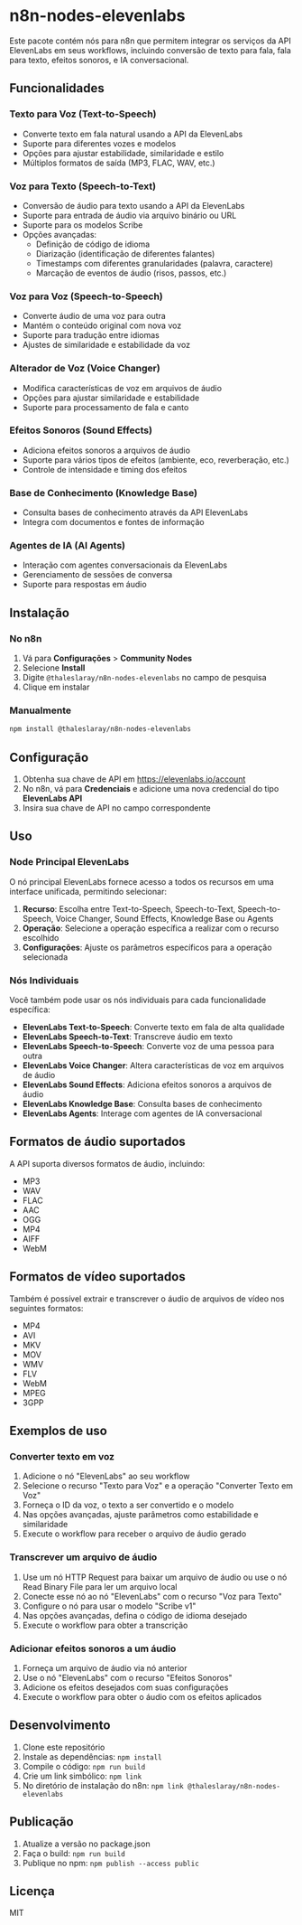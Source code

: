 # n8n-nodes-elevenlabs

Este pacote contém nós para n8n que permitem integrar os serviços da API ElevenLabs em seus workflows, incluindo conversão de texto para fala, fala para texto, efeitos sonoros, e IA conversacional.

## Funcionalidades

### Texto para Voz (Text-to-Speech)
- Converte texto em fala natural usando a API da ElevenLabs
- Suporte para diferentes vozes e modelos
- Opções para ajustar estabilidade, similaridade e estilo
- Múltiplos formatos de saída (MP3, FLAC, WAV, etc.)

### Voz para Texto (Speech-to-Text)
- Conversão de áudio para texto usando a API da ElevenLabs
- Suporte para entrada de áudio via arquivo binário ou URL
- Suporte para os modelos Scribe
- Opções avançadas:
  - Definição de código de idioma
  - Diarização (identificação de diferentes falantes)
  - Timestamps com diferentes granularidades (palavra, caractere)
  - Marcação de eventos de áudio (risos, passos, etc.)

### Voz para Voz (Speech-to-Speech)
- Converte áudio de uma voz para outra
- Mantém o conteúdo original com nova voz
- Suporte para tradução entre idiomas
- Ajustes de similaridade e estabilidade da voz

### Alterador de Voz (Voice Changer)
- Modifica características de voz em arquivos de áudio
- Opções para ajustar similaridade e estabilidade
- Suporte para processamento de fala e canto

### Efeitos Sonoros (Sound Effects)
- Adiciona efeitos sonoros a arquivos de áudio
- Suporte para vários tipos de efeitos (ambiente, eco, reverberação, etc.)
- Controle de intensidade e timing dos efeitos

### Base de Conhecimento (Knowledge Base)
- Consulta bases de conhecimento através da API ElevenLabs
- Integra com documentos e fontes de informação

### Agentes de IA (AI Agents)
- Interação com agentes conversacionais da ElevenLabs
- Gerenciamento de sessões de conversa
- Suporte para respostas em áudio

## Instalação

### No n8n

1. Vá para **Configurações** > **Community Nodes**
2. Selecione **Install**
3. Digite `@thaleslaray/n8n-nodes-elevenlabs` no campo de pesquisa
4. Clique em instalar

### Manualmente

```bash
npm install @thaleslaray/n8n-nodes-elevenlabs
```

## Configuração

1. Obtenha sua chave de API em https://elevenlabs.io/account
2. No n8n, vá para **Credenciais** e adicione uma nova credencial do tipo **ElevenLabs API**
3. Insira sua chave de API no campo correspondente

## Uso

### Node Principal ElevenLabs

O nó principal ElevenLabs fornece acesso a todos os recursos em uma interface unificada, permitindo selecionar:

1. **Recurso**: Escolha entre Text-to-Speech, Speech-to-Text, Speech-to-Speech, Voice Changer, Sound Effects, Knowledge Base ou Agents
2. **Operação**: Selecione a operação específica a realizar com o recurso escolhido
3. **Configurações**: Ajuste os parâmetros específicos para a operação selecionada

### Nós Individuais

Você também pode usar os nós individuais para cada funcionalidade específica:

- **ElevenLabs Text-to-Speech**: Converte texto em fala de alta qualidade
- **ElevenLabs Speech-to-Text**: Transcreve áudio em texto
- **ElevenLabs Speech-to-Speech**: Converte voz de uma pessoa para outra
- **ElevenLabs Voice Changer**: Altera características de voz em arquivos de áudio
- **ElevenLabs Sound Effects**: Adiciona efeitos sonoros a arquivos de áudio
- **ElevenLabs Knowledge Base**: Consulta bases de conhecimento
- **ElevenLabs Agents**: Interage com agentes de IA conversacional

## Formatos de áudio suportados

A API suporta diversos formatos de áudio, incluindo:
- MP3
- WAV
- FLAC
- AAC
- OGG
- MP4
- AIFF
- WebM

## Formatos de vídeo suportados

Também é possível extrair e transcrever o áudio de arquivos de vídeo nos seguintes formatos:
- MP4
- AVI
- MKV
- MOV
- WMV
- FLV
- WebM
- MPEG
- 3GPP

## Exemplos de uso

### Converter texto em voz

1. Adicione o nó "ElevenLabs" ao seu workflow
2. Selecione o recurso "Texto para Voz" e a operação "Converter Texto em Voz"
3. Forneça o ID da voz, o texto a ser convertido e o modelo
4. Nas opções avançadas, ajuste parâmetros como estabilidade e similaridade
5. Execute o workflow para receber o arquivo de áudio gerado

### Transcrever um arquivo de áudio

1. Use um nó HTTP Request para baixar um arquivo de áudio ou use o nó Read Binary File para ler um arquivo local
2. Conecte esse nó ao nó "ElevenLabs" com o recurso "Voz para Texto"
3. Configure o nó para usar o modelo "Scribe v1"
4. Nas opções avançadas, defina o código de idioma desejado
5. Execute o workflow para obter a transcrição

### Adicionar efeitos sonoros a um áudio

1. Forneça um arquivo de áudio via nó anterior
2. Use o nó "ElevenLabs" com o recurso "Efeitos Sonoros"
3. Adicione os efeitos desejados com suas configurações
4. Execute o workflow para obter o áudio com os efeitos aplicados

## Desenvolvimento

1. Clone este repositório
2. Instale as dependências: `npm install`
3. Compile o código: `npm run build`
4. Crie um link simbólico: `npm link`
5. No diretório de instalação do n8n: `npm link @thaleslaray/n8n-nodes-elevenlabs`

## Publicação

1. Atualize a versão no package.json
2. Faça o build: `npm run build`
3. Publique no npm: `npm publish --access public`

## Licença

MIT 